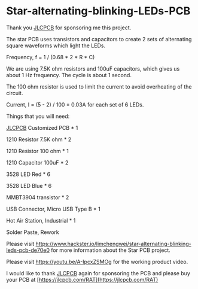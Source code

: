# Star-alternating-blinking-LEDs-PCB

Thank you [JLCPCB](https://jlcpcb.com/RAT) for sponsoring me this project.

The star PCB uses transistors and capacitors to create 2 sets of alternating square waveforms which light the LEDs.

Frequency, f = 1 / (0.68 * 2 * R * C)

We are using 7.5K ohm resistors and 100uF capacitors, which gives us about 1 Hz frequency. The cycle is about 1 second.

The 100 ohm resistor is used to limit the current to avoid overheating of the circuit.

Current, I = (5 - 2) / 100 = 0.03A for each set of 6 LEDs.

Things that you will need:

[JLCPCB](https://jlcpcb.com/RAT) Customized PCB             * 1

1210 Resistor 7.5K ohm            * 2

1210 Resistor 100 ohm             * 1

1210 Capacitor 100uF              * 2

3528 LED Red                      * 6

3528 LED Blue                     * 6

MMBT3904 transistor               * 2

USB Connector, Micro USB Type B   * 1

Hot Air Station, Industrial       * 1

Solder Paste, Rework

Please visit https://www.hackster.io/limchengwei/star-alternating-blinking-leds-pcb-de70e0 for more information about the Star PCB project.

Please visit https://youtu.be/A-IpcxZSMOg for the working product video.

I would like to thank [JLCPCB](https://jlcpcb.com/RAT) again for sponsoring the PCB and please buy your PCB at [https://jlcpcb.com/RAT](https://jlcpcb.com/RAT)
